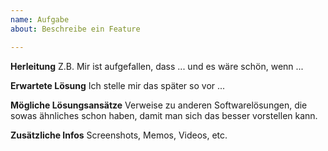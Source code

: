 ```yaml
---
name: Aufgabe
about: Beschreibe ein Feature

---
```


**Herleitung**
Z.B. Mir ist aufgefallen, dass ... und es wäre schön, wenn ...

**Erwartete Lösung**
Ich stelle mir das später so vor ...

**Mögliche Lösungsansätze**
Verweise zu anderen Softwarelösungen, die sowas ähnliches schon haben, damit man sich das besser vorstellen kann.

**Zusätzliche Infos**
Screenshots, Memos, Videos, etc.
